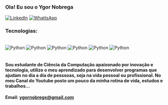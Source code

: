 ### Ola! Eu sou o Ygor Nobrega

[![LinkedIn](https://img.shields.io/badge/LinkedIn-0077B5?style=for-the-badge&logo=linkedin&logoColor=whit)](https://www.linkedin.com/in/ygor-nobrega-372a2a357?utm_source=share&utm_campaign=share_via&utm_content=profile&utm_medium=ios_app)
[![WhattsApp](https://img.shields.io/badge/WhatsApp-25D366.svg?style=for-the-badge&logo=WhatsApp&logoColor=white)](https://wa.me/21994279370)

### Tecnologias:

<div style="display: inline block"><br/>
<img align="center" alt="Python" src="https://img.shields.io/badge/Python-14354C?style=for-the-badge&logo=python&logoColor=white" />
<img align="center" alt="Python" src="https://img.shields.io/badge/Django-092E20?style=for-the-badge&logo=django&logoColor=white" />
<img align="center" alt="Python" src="https://img.shields.io/badge/Flask-000000?style=for-the-badge&logo=flask&logoColor=white" />
<img align="center" alt="Python" src="https://img.shields.io/badge/MySQL-00000F?style=for-the-badge&logo=mysql&logoColor=white" />
<img align="center" alt="Python" src="https://img.shields.io/badge/Amazon_AWS-232F3E?style=for-the-badge&logo=amazon-aws&logoColor=white" />
<img align="center" alt="Python" src="https://img.shields.io/badge/Google_Cloud-4285F4?style=for-the-badge&logo=google-cloud&logoColor=white" />


</div><br>

#### Sou estudante de Ciência da Computação apaixonado por inovação e tecnologia, utilizo o meu aprendizado para desenvolver programas que ajudam no dia a dia de pesssoas, seja na vida pessoal ou profissional. No meu Canal do Youtube posto um pouco da minha rotina de vida, estudos e trabalhos...
#### Email: ygornobregx@gmail.com
